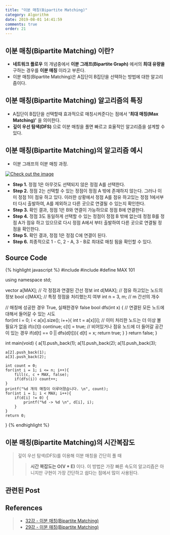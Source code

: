 ```yaml
---
title: "이분 매칭(Bipartite Matching)"
category: Algorithm
date: 2019-08-01 14:41:59
comments: true
order: 21
---
```


## 이분 매칭(Bipartite Matching) 이란?
* __네트워크 플로우__ 의 개념중에서 __이분 그래프(Bipartite Graph)__ 에서의 __최대 유량을__ 구하는 경우를 __이분 매칭__ 이라고 부른다.
* 이분 매칭(Bipartite Matching)은 A집단이 B집단을 선택하는 방법에 대한 알고리즘이다.


## 이분 매칭(Bipartite Matching) 알고리즘의 특징
* A집단이 B집단을 선택할때 효과적으로 매칭시켜준다는 점에서 __'최대 매칭(Max Matching)'__ 을 의미한다.
* __깊이 우선 탐색(DFS)__ 으로 이분 매칭을 풀면 빠르고 효율적인 알고리즘을 설계할 수 있다.

## 이분 매칭(Bipartite Matching)의 알고리즘 예시
* 이분 그래프의 이분 매칭 과정.
<a href="{{ site.baseurl }}{{ site.algorithm_img }}/bipartitematching.JPG" data-lightbox="falcon9-large" data-title="Check out the image">
  <img src="{{ site.baseurl }}{{ site.algorithm_img }}/bipartitematching.JPG" title="Check out the image">
</a>

* __Step 1.__ 정점 1은 아무것도 선택되지 않은 정점 A를 선택한다. 
* __Step 2.__ 정점 2는 선택할 수 있는 정점이 정점 A 밖에 존재하지 않는다. 그러나 이미 정점 1이 점유 하고 있다. 이러한 상황에서 정점 A를 점유 하고있는 정점 1에서부터 다시 출발하여, A를 제외하고 다른 곳으로 연결될 수 있는지 확인한다. 
* __Step 3.__ 확인 결과, 정점 1은 B와 연결이 가능하므로 정점 B에 연결한다.
* __Step 4.__ 정점 3도 동일하게 선택할 수 있는 정점이 정점 B 밖에 없는데 정점 B를 정점 A가 점유 하고 있으므로 다시 정점 A에서 부터 출발하여 다른 곳으로 연결될 정점을 확인한다.
* __Step 5.__ 확인 결과, 정점 1은 정점 C에 연결이 된다.
* __Step 6.__ 최종적으로 1 - C, 2 - A, 3 - B로 최대로 매칭 됨을 확인할 수 있다.



## Source Code

{% highlight javascript %}
#include <iostream>
#include <vector>
#define MAX 101

using namespace std;

vector<int> a[MAX];  // 각 정점과 연결된 간선 정보 
int d[MAX]; // 점유 하고있는 노드의 정보 
bool c[MAX]; // 특정 정점을 처리했는지 여부 
int n = 3, m; // m 간선의 개수

// 매칭에 성공한 경우 True, 실패한경우 false
bool dfs(int x) {
	// 연결된 모든 노드에 대해서 들어갈 수 있는 시도  
	for(int i = 0; i < a[x].size(); i++){
		int t = a[x][i];
		// 이미 처리한 노드는 더 이상 볼 필요가 없음
		if(c[t]) continue;
		c[t] = true;
		// 비어있거나 점유 노드에 더 들어갈 공간이 있는 경우
		if(d[t] == 0 || dfs(d[t])){
			d[t] = x;
			return true;
		}
	}
	return false;
}

int main(void) {
	a[1].push_back(1);
	a[1].push_back(2);
	a[1].push_back(3);
	
	a[2].push_back(1);
	a[3].push_back(2);
	
	int count = 0;
	for(int i = 1; i <= n; i++){
		fill(c, c + MAX, false);
		if(dfs(i)) count++;
	}
	printf("%d 개의 매칭이 이루어졌습니다. \n", count);
	for(int i = 1; i < MAX; i++){
		if(d[i] != 0) {
			printf("%d -> %d \n", d[i], i);
		}
	}
	return 0;
}
{% endhighlight %}






## 이분 매칭(Bipartite Matching)의 시간복잡도
> 깊이 우선 탐색(DFS)를 이용해 이분 매칭을 간단히 풀 때
>> __시간 복잡도는 O(V * E)__ 이다.
이 방법은 가장 빠른 속도의 알고리즘은 아니지만 구현이 가장 간단하고 쉽다는 점에서 많이 사용된다.





## 관련된 Post





## References
> * <a href="https://www.youtube.com/watch?v=PwXNTA0rpXc&list=PLRx0vPvlEmdDHxCvAQS1_6XV4deOwfVrz&index=32">32강 - 이분 매칭(Bipartite Matching)<a>
> * <a href="https://blog.naver.com/ndb796/221240613074">29강 - 이분 매칭(Bipartite Matching)<a>